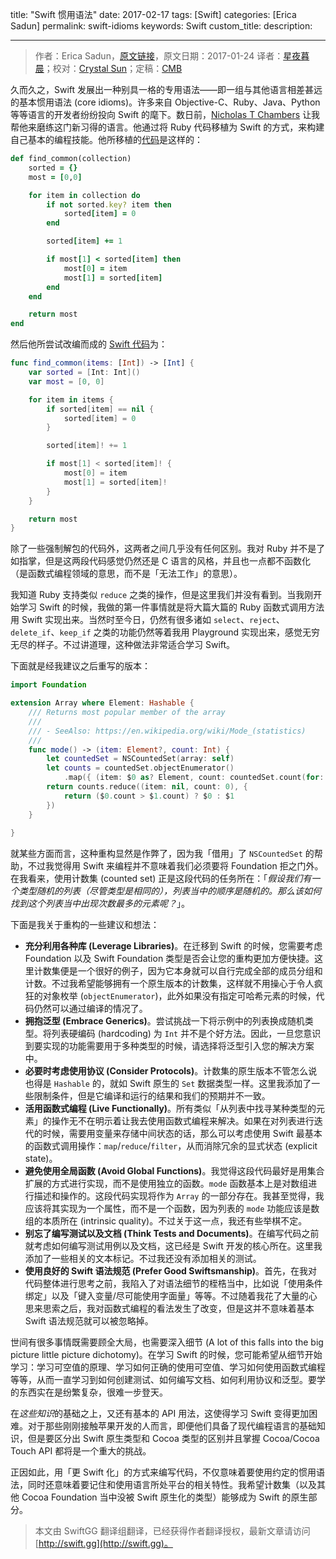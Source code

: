title: "Swift 惯用语法"
date: 2017-02-17
tags: [Swift]
categories: [Erica Sadun]
permalink: swift-idioms
keywords: Swift
custom_title: 
description: 

---
> 作者：Erica Sadun，[原文链接](http://ericasadun.com/2017/01/24/swift-idioms/)，原文日期：2017-01-24
> 译者：[星夜暮晨](http://www.jianshu.com/users/ef1058d2d851)；校对：[Crystal Sun](http://www.jianshu.com/users/7a2d2cc38444/latest_articles)；定稿：[CMB](https://github.com/chenmingbiao)
  







<!--此处开始正文-->

久而久之，Swift 发展出一种别具一格的专用语法——即一组与其他语言相差甚远的基本惯用语法 (core idioms)。许多来自 Objective-C、Ruby、Java、Python 等等语言的开发者纷纷投向 Swift 的麾下。数日前，[Nicholas T Chambers](https://github.com/ntchambers) 让我帮他来磨练这门新习得的语言。他通过将 Ruby 代码移植为 Swift 的方式，来构建自己基本的编程技能。他所移植的[代码](http://find_common.rb/)是这样的：

<!--more-->

```ruby
def find_common(collection)
    sorted = {}
    most = [0,0]

    for item in collection do
        if not sorted.key? item then
            sorted[item] = 0
        end

        sorted[item] += 1

        if most[1] < sorted[item] then
            most[0] = item
            most[1] = sorted[item]
        end
    end

    return most
end
```

然后他所尝试改编而成的 [Swift 代码](https://gist.github.com/ntchambers/48a458726458f4d710d57fa962519898#file-find_common-swift)为：

```swift
func find_common(items: [Int]) -> [Int] {
    var sorted = [Int: Int]()
    var most = [0, 0]

    for item in items {
        if sorted[item] == nil {
            sorted[item] = 0
        }

        sorted[item]! += 1

        if most[1] < sorted[item]! {
            most[0] = item
            most[1] = sorted[item]!
        }
    }

    return most
}
```

除了一些强制解包的代码外，这两者之间几乎没有任何区别。我对 Ruby 并不是了如指掌，但是这两段代码感觉仍然还是 C 语言的风格，并且也一点都不函数化（是函数式编程领域的意思，而不是「无法工作」的意思）。

我知道 Ruby 支持类似 `reduce` 之类的操作，但是这里我们并没有看到。当我刚开始学习 Swift 的时候，我做的第一件事情就是将大篇大篇的 Ruby 函数式调用方法用 Swift 实现出来。当然时至今日，仍然有很多诸如 `select`、`reject`、`delete_if`、`keep_if` 之类的功能仍然等着我用 Playground 实现出来，感觉无穷无尽的样子。不过讲道理，这种做法非常适合学习 Swift。

下面就是经我建议之后重写的版本：

```swift
import Foundation

extension Array where Element: Hashable {
    /// Returns most popular member of the array
    ///
    /// - SeeAlso: https://en.wikipedia.org/wiki/Mode_(statistics)
    ///
    func mode() -> (item: Element?, count: Int) {
        let countedSet = NSCountedSet(array: self)
        let counts = countedSet.objectEnumerator()
            .map({ (item: $0 as? Element, count: countedSet.count(for: $0)) })
        return counts.reduce((item: nil, count: 0), {
            return ($0.count > $1.count) ? $0 : $1
        })
    }
    
}
```

就某些方面而言，这种重构显然是作弊了，因为我「借用」了 `NSCountedSet` 的帮助，不过我觉得用 Swift 来编程并不意味着我们必须要将 Foundation 拒之门外。在我看来，使用计数集 (counted set) 正是这段代码的任务所在：「*假设我们有一个类型随机的列表（尽管类型是相同的），列表当中的顺序是随机的。那么该如何找到这个列表当中出现次数最多的元素呢？*」。

下面是我关于重构的一些建议和想法：

* **充分利用各种库 (Leverage Libraries)**。在迁移到 Swift 的时候，您需要考虑 Foundation 以及 Swift Foundation 类型是否会让您的重构更加方便快捷。这里计数集便是一个很好的例子，因为它本身就可以自行完成全部的成员分组和计数。不过我希望能够拥有一个原生版本的计数集，这样就不用操心于令人疯狂的对象枚举 (`objectEnumerator`)，此外如果没有指定可哈希元素的时候，代码仍然可以通过编译的情况了。
* **拥抱泛型 (Embrace Generics)**。尝试挑战一下将示例中的列表换成随机类型。将列表硬编码 (hardcoding) 为 `Int`  并不是个好方法。因此，一旦您意识到要实现的功能需要用于多种类型的时候，请选择将泛型引入您的解决方案中。
* **必要时考虑使用协议 (Consider Protocols)**。计数集的原生版本不管怎么说也得是 `Hashable` 的，就如 Swift 原生的 `Set` 数据类型一样。这里我添加了一些限制条件，但是它编译和运行的结果和我们的预期并不一致。
* **活用函数式编程 (Live Functionally)**。所有类似「从列表中找寻某种类型的元素」的操作无不在明示着让我去使用函数式编程来解决。如果在对列表进行迭代的时候，需要用变量来存储中间状态的话，那么可以考虑使用 Swift 最基本的函数式调用操作：`map`/`reduce`/`filter`，从而消除冗余的显式状态 (explicit state)。
* **避免使用全局函数 (Avoid Global Functions)**。我觉得这段代码最好是用集合扩展的方式进行实现，而不是使用独立的函数。`mode` 函数基本上是对数组进行描述和操作的。这段代码实现将作为 `Array` 的一部分存在。我甚至觉得，我应该将其实现为一个属性，而不是一个函数，因为列表的 `mode` 功能应该是数组的本质所在 (intrinsic quality)。不过关于这一点，我还有些举棋不定。
* **别忘了编写测试以及文档 (Think Tests and Documents)**。在编写代码之前就考虑如何编写测试用例以及文档，这已经是 Swift 开发的核心所在。这里我添加了一些相关的文本标记。不过我还没有添加相关的测试。
* **使用良好的 Swift 语法规范 (Prefer Good Swiftsmanship)**。首先，在我对代码整体进行思考之前，我陷入了对语法细节的桎梏当中，比如说「使用条件绑定」以及「键入变量/尽可能使用字面量」等等。不过随着我花了大量的心思来思索之后，我对函数式编程的看法发生了改变，但是这并不意味着基本 Swift 语法规范就可以被忽略掉。

世间有很多事情既需要顾全大局，也需要深入细节 (A lot of this falls into the big picture little picture dichotomy)。在学习 Swift 的时候，您可能希望从细节开始学习：学习可空值的原理、学习如何正确的使用可空值、学习如何使用函数式编程等等，从而一直学习到如何创建测试、如何编写文档、如何利用协议和泛型。要学的东西实在是纷繁复杂，很难一步登天。

在*这些知识*的基础之上，又还有基本的 API 用法，这使得学习 Swift 变得更加困难。对于那些刚刚接触苹果开发的人而言，即便他们具备了现代编程语言的基础知识，但是要区分出 Swift 原生类型和 Cocoa 类型的区别并且掌握 Cocoa/Cocoa Touch API 都将是一个重大的挑战。

正因如此，用「更 Swift 化」的方式来编写代码，不仅意味着要使用约定的惯用语法，同时还意味着要记住和使用语言所处平台的相关特性。我希望计数集（以及其他 Cocoa Foundation 当中没被 Swift 原生化的类型）能够成为 Swift 的原生部分。
> 本文由 SwiftGG 翻译组翻译，已经获得作者翻译授权，最新文章请访问 [http://swift.gg](http://swift.gg)。